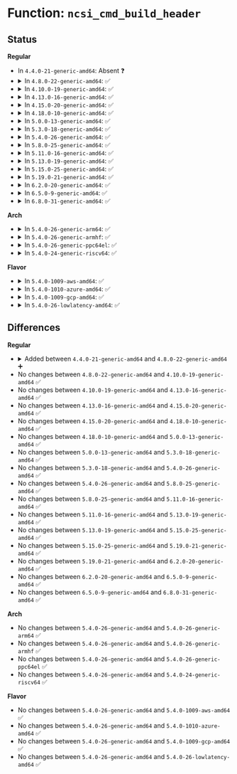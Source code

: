 # Function: <code>ncsi_cmd_build_header</code>

## Status
<b>Regular</b>
<ul>
<li>
In <code>4.4.0-21-generic-amd64</code>: Absent ❓
</li>
<li>
<details>
<summary>In <code>4.8.0-22-generic-amd64</code>: ✅</summary>

```c
void ncsi_cmd_build_header(struct ncsi_pkt_hdr * h, struct ncsi_cmd_arg * nca)
```

```json
{
  "name": "ncsi_cmd_build_header",
  "collision_type": "Unique Static",
  "inline_type": "No",
  "funcs": [
    {
      "addr": 18446744071587806576,
      "name": "ncsi_cmd_build_header",
      "external": false,
      "loc": "net/ncsi/ncsi-cmd.c:39",
      "file": "net/ncsi/ncsi-cmd.c",
      "inline": "seen, unknown",
      "caller_inline": [],
      "caller_func": [
        "net/ncsi/ncsi-cmd.c:ncsi_cmd_handler_snfc",
        "net/ncsi/ncsi-cmd.c:ncsi_cmd_handler_egmf",
        "net/ncsi/ncsi-cmd.c:ncsi_cmd_handler_ebf",
        "net/ncsi/ncsi-cmd.c:ncsi_cmd_handler_sma",
        "net/ncsi/ncsi-cmd.c:ncsi_cmd_handler_ev",
        "net/ncsi/ncsi-cmd.c:ncsi_cmd_handler_svf",
        "net/ncsi/ncsi-cmd.c:ncsi_cmd_handler_sl",
        "net/ncsi/ncsi-cmd.c:ncsi_cmd_handler_ae",
        "net/ncsi/ncsi-cmd.c:ncsi_cmd_handler_rc",
        "net/ncsi/ncsi-cmd.c:ncsi_cmd_handler_dc",
        "net/ncsi/ncsi-cmd.c:ncsi_cmd_handler_sp",
        "net/ncsi/ncsi-cmd.c:ncsi_cmd_handler_default"
      ]
    }
  ],
  "symbols": [
    {
      "addr": 18446744071587806576,
      "name": "ncsi_cmd_build_header",
      "section": ".text",
      "bind": "STB_LOCAL",
      "size": 127
    }
  ]
}
```
</details>
</li>
<li>
<details>
<summary>In <code>4.10.0-19-generic-amd64</code>: ✅</summary>

```c
void ncsi_cmd_build_header(struct ncsi_pkt_hdr * h, struct ncsi_cmd_arg * nca)
```

```json
{
  "name": "ncsi_cmd_build_header",
  "collision_type": "Unique Static",
  "inline_type": "No",
  "funcs": [
    {
      "addr": 18446744071588020000,
      "name": "ncsi_cmd_build_header",
      "external": false,
      "loc": "net/ncsi/ncsi-cmd.c:39",
      "file": "net/ncsi/ncsi-cmd.c",
      "inline": "seen, unknown",
      "caller_inline": [],
      "caller_func": [
        "net/ncsi/ncsi-cmd.c:ncsi_cmd_handler_snfc",
        "net/ncsi/ncsi-cmd.c:ncsi_cmd_handler_egmf",
        "net/ncsi/ncsi-cmd.c:ncsi_cmd_handler_ebf",
        "net/ncsi/ncsi-cmd.c:ncsi_cmd_handler_sma",
        "net/ncsi/ncsi-cmd.c:ncsi_cmd_handler_ev",
        "net/ncsi/ncsi-cmd.c:ncsi_cmd_handler_svf",
        "net/ncsi/ncsi-cmd.c:ncsi_cmd_handler_sl",
        "net/ncsi/ncsi-cmd.c:ncsi_cmd_handler_ae",
        "net/ncsi/ncsi-cmd.c:ncsi_cmd_handler_rc",
        "net/ncsi/ncsi-cmd.c:ncsi_cmd_handler_dc",
        "net/ncsi/ncsi-cmd.c:ncsi_cmd_handler_sp",
        "net/ncsi/ncsi-cmd.c:ncsi_cmd_handler_default"
      ]
    }
  ],
  "symbols": [
    {
      "addr": 18446744071588020000,
      "name": "ncsi_cmd_build_header",
      "section": ".text",
      "bind": "STB_LOCAL",
      "size": 127
    }
  ]
}
```
</details>
</li>
<li>
<details>
<summary>In <code>4.13.0-16-generic-amd64</code>: ✅</summary>

```c
void ncsi_cmd_build_header(struct ncsi_pkt_hdr * h, struct ncsi_cmd_arg * nca)
```

```json
{
  "name": "ncsi_cmd_build_header",
  "collision_type": "Unique Static",
  "inline_type": "No",
  "funcs": [
    {
      "addr": 18446744071588178064,
      "name": "ncsi_cmd_build_header",
      "external": false,
      "loc": "net/ncsi/ncsi-cmd.c:39",
      "file": "net/ncsi/ncsi-cmd.c",
      "inline": "seen, unknown",
      "caller_inline": [],
      "caller_func": [
        "net/ncsi/ncsi-cmd.c:ncsi_cmd_handler_snfc",
        "net/ncsi/ncsi-cmd.c:ncsi_cmd_handler_egmf",
        "net/ncsi/ncsi-cmd.c:ncsi_cmd_handler_ebf",
        "net/ncsi/ncsi-cmd.c:ncsi_cmd_handler_sma",
        "net/ncsi/ncsi-cmd.c:ncsi_cmd_handler_ev",
        "net/ncsi/ncsi-cmd.c:ncsi_cmd_handler_svf",
        "net/ncsi/ncsi-cmd.c:ncsi_cmd_handler_sl",
        "net/ncsi/ncsi-cmd.c:ncsi_cmd_handler_ae",
        "net/ncsi/ncsi-cmd.c:ncsi_cmd_handler_rc",
        "net/ncsi/ncsi-cmd.c:ncsi_cmd_handler_dc",
        "net/ncsi/ncsi-cmd.c:ncsi_cmd_handler_sp",
        "net/ncsi/ncsi-cmd.c:ncsi_cmd_handler_default"
      ]
    }
  ],
  "symbols": [
    {
      "addr": 18446744071588178064,
      "name": "ncsi_cmd_build_header",
      "section": ".text",
      "bind": "STB_LOCAL",
      "size": 124
    }
  ]
}
```
</details>
</li>
<li>
<details>
<summary>In <code>4.15.0-20-generic-amd64</code>: ✅</summary>

```c
void ncsi_cmd_build_header(struct ncsi_pkt_hdr * h, struct ncsi_cmd_arg * nca)
```

```json
{
  "name": "ncsi_cmd_build_header",
  "collision_type": "Unique Static",
  "inline_type": "No",
  "funcs": [
    {
      "addr": 18446744071588724032,
      "name": "ncsi_cmd_build_header",
      "external": false,
      "loc": "net/ncsi/ncsi-cmd.c:39",
      "file": "net/ncsi/ncsi-cmd.c",
      "inline": "seen, unknown",
      "caller_inline": [],
      "caller_func": [
        "net/ncsi/ncsi-cmd.c:ncsi_cmd_handler_snfc",
        "net/ncsi/ncsi-cmd.c:ncsi_cmd_handler_egmf",
        "net/ncsi/ncsi-cmd.c:ncsi_cmd_handler_ebf",
        "net/ncsi/ncsi-cmd.c:ncsi_cmd_handler_sma",
        "net/ncsi/ncsi-cmd.c:ncsi_cmd_handler_ev",
        "net/ncsi/ncsi-cmd.c:ncsi_cmd_handler_svf",
        "net/ncsi/ncsi-cmd.c:ncsi_cmd_handler_sl",
        "net/ncsi/ncsi-cmd.c:ncsi_cmd_handler_ae",
        "net/ncsi/ncsi-cmd.c:ncsi_cmd_handler_rc",
        "net/ncsi/ncsi-cmd.c:ncsi_cmd_handler_dc",
        "net/ncsi/ncsi-cmd.c:ncsi_cmd_handler_sp",
        "net/ncsi/ncsi-cmd.c:ncsi_cmd_handler_default"
      ]
    }
  ],
  "symbols": [
    {
      "addr": 18446744071588724032,
      "name": "ncsi_cmd_build_header",
      "section": ".text",
      "bind": "STB_LOCAL",
      "size": 124
    }
  ]
}
```
</details>
</li>
<li>
<details>
<summary>In <code>4.18.0-10-generic-amd64</code>: ✅</summary>

```c
void ncsi_cmd_build_header(struct ncsi_pkt_hdr * h, struct ncsi_cmd_arg * nca)
```

```json
{
  "name": "ncsi_cmd_build_header",
  "collision_type": "Unique Static",
  "inline_type": "No",
  "funcs": [
    {
      "addr": 18446744071589091280,
      "name": "ncsi_cmd_build_header",
      "external": false,
      "loc": "net/ncsi/ncsi-cmd.c:39",
      "file": "net/ncsi/ncsi-cmd.c",
      "inline": "seen, unknown",
      "caller_inline": [],
      "caller_func": [
        "net/ncsi/ncsi-cmd.c:ncsi_cmd_handler_snfc",
        "net/ncsi/ncsi-cmd.c:ncsi_cmd_handler_egmf",
        "net/ncsi/ncsi-cmd.c:ncsi_cmd_handler_ebf",
        "net/ncsi/ncsi-cmd.c:ncsi_cmd_handler_sma",
        "net/ncsi/ncsi-cmd.c:ncsi_cmd_handler_ev",
        "net/ncsi/ncsi-cmd.c:ncsi_cmd_handler_svf",
        "net/ncsi/ncsi-cmd.c:ncsi_cmd_handler_sl",
        "net/ncsi/ncsi-cmd.c:ncsi_cmd_handler_ae",
        "net/ncsi/ncsi-cmd.c:ncsi_cmd_handler_rc",
        "net/ncsi/ncsi-cmd.c:ncsi_cmd_handler_dc",
        "net/ncsi/ncsi-cmd.c:ncsi_cmd_handler_sp",
        "net/ncsi/ncsi-cmd.c:ncsi_cmd_handler_default"
      ]
    }
  ],
  "symbols": [
    {
      "addr": 18446744071589091280,
      "name": "ncsi_cmd_build_header",
      "section": ".text",
      "bind": "STB_LOCAL",
      "size": 124
    }
  ]
}
```
</details>
</li>
<li>
<details>
<summary>In <code>5.0.0-13-generic-amd64</code>: ✅</summary>

```c
void ncsi_cmd_build_header(struct ncsi_pkt_hdr * h, struct ncsi_cmd_arg * nca)
```

```json
{
  "name": "ncsi_cmd_build_header",
  "collision_type": "Unique Static",
  "inline_type": "No",
  "funcs": [
    {
      "addr": 18446744071589318272,
      "name": "ncsi_cmd_build_header",
      "external": false,
      "loc": "net/ncsi/ncsi-cmd.c:40",
      "file": "net/ncsi/ncsi-cmd.c",
      "inline": "seen, unknown",
      "caller_inline": [],
      "caller_func": [
        "net/ncsi/ncsi-cmd.c:ncsi_cmd_handler_oem",
        "net/ncsi/ncsi-cmd.c:ncsi_cmd_handler_snfc",
        "net/ncsi/ncsi-cmd.c:ncsi_cmd_handler_egmf",
        "net/ncsi/ncsi-cmd.c:ncsi_cmd_handler_ebf",
        "net/ncsi/ncsi-cmd.c:ncsi_cmd_handler_sma",
        "net/ncsi/ncsi-cmd.c:ncsi_cmd_handler_ev",
        "net/ncsi/ncsi-cmd.c:ncsi_cmd_handler_svf",
        "net/ncsi/ncsi-cmd.c:ncsi_cmd_handler_sl",
        "net/ncsi/ncsi-cmd.c:ncsi_cmd_handler_ae",
        "net/ncsi/ncsi-cmd.c:ncsi_cmd_handler_rc",
        "net/ncsi/ncsi-cmd.c:ncsi_cmd_handler_dc",
        "net/ncsi/ncsi-cmd.c:ncsi_cmd_handler_sp",
        "net/ncsi/ncsi-cmd.c:ncsi_cmd_handler_default"
      ]
    }
  ],
  "symbols": [
    {
      "addr": 18446744071589318272,
      "name": "ncsi_cmd_build_header",
      "section": ".text",
      "bind": "STB_LOCAL",
      "size": 124
    }
  ]
}
```
</details>
</li>
<li>
<details>
<summary>In <code>5.3.0-18-generic-amd64</code>: ✅</summary>

```c
void ncsi_cmd_build_header(struct ncsi_pkt_hdr * h, struct ncsi_cmd_arg * nca)
```

```json
{
  "name": "ncsi_cmd_build_header",
  "collision_type": "Unique Static",
  "inline_type": "No",
  "funcs": [
    {
      "addr": 18446744071589773552,
      "name": "ncsi_cmd_build_header",
      "external": false,
      "loc": "net/ncsi/ncsi-cmd.c:36",
      "file": "net/ncsi/ncsi-cmd.c",
      "inline": "seen, unknown",
      "caller_inline": [],
      "caller_func": [
        "net/ncsi/ncsi-cmd.c:ncsi_cmd_handler_oem",
        "net/ncsi/ncsi-cmd.c:ncsi_cmd_handler_snfc",
        "net/ncsi/ncsi-cmd.c:ncsi_cmd_handler_egmf",
        "net/ncsi/ncsi-cmd.c:ncsi_cmd_handler_ebf",
        "net/ncsi/ncsi-cmd.c:ncsi_cmd_handler_sma",
        "net/ncsi/ncsi-cmd.c:ncsi_cmd_handler_ev",
        "net/ncsi/ncsi-cmd.c:ncsi_cmd_handler_svf",
        "net/ncsi/ncsi-cmd.c:ncsi_cmd_handler_sl",
        "net/ncsi/ncsi-cmd.c:ncsi_cmd_handler_ae",
        "net/ncsi/ncsi-cmd.c:ncsi_cmd_handler_rc",
        "net/ncsi/ncsi-cmd.c:ncsi_cmd_handler_dc",
        "net/ncsi/ncsi-cmd.c:ncsi_cmd_handler_sp",
        "net/ncsi/ncsi-cmd.c:ncsi_cmd_handler_default"
      ]
    }
  ],
  "symbols": [
    {
      "addr": 18446744071589773552,
      "name": "ncsi_cmd_build_header",
      "section": ".text",
      "bind": "STB_LOCAL",
      "size": 132
    }
  ]
}
```
</details>
</li>
<li>
<details>
<summary>In <code>5.4.0-26-generic-amd64</code>: ✅</summary>

```c
void ncsi_cmd_build_header(struct ncsi_pkt_hdr * h, struct ncsi_cmd_arg * nca)
```

```json
{
  "name": "ncsi_cmd_build_header",
  "collision_type": "Unique Static",
  "inline_type": "No",
  "funcs": [
    {
      "addr": 18446744071589997232,
      "name": "ncsi_cmd_build_header",
      "external": false,
      "loc": "net/ncsi/ncsi-cmd.c:36",
      "file": "net/ncsi/ncsi-cmd.c",
      "inline": "seen, unknown",
      "caller_inline": [],
      "caller_func": [
        "net/ncsi/ncsi-cmd.c:ncsi_cmd_handler_oem",
        "net/ncsi/ncsi-cmd.c:ncsi_cmd_handler_snfc",
        "net/ncsi/ncsi-cmd.c:ncsi_cmd_handler_egmf",
        "net/ncsi/ncsi-cmd.c:ncsi_cmd_handler_ebf",
        "net/ncsi/ncsi-cmd.c:ncsi_cmd_handler_sma",
        "net/ncsi/ncsi-cmd.c:ncsi_cmd_handler_ev",
        "net/ncsi/ncsi-cmd.c:ncsi_cmd_handler_svf",
        "net/ncsi/ncsi-cmd.c:ncsi_cmd_handler_sl",
        "net/ncsi/ncsi-cmd.c:ncsi_cmd_handler_ae",
        "net/ncsi/ncsi-cmd.c:ncsi_cmd_handler_rc",
        "net/ncsi/ncsi-cmd.c:ncsi_cmd_handler_dc",
        "net/ncsi/ncsi-cmd.c:ncsi_cmd_handler_sp",
        "net/ncsi/ncsi-cmd.c:ncsi_cmd_handler_default"
      ]
    }
  ],
  "symbols": [
    {
      "addr": 18446744071589997232,
      "name": "ncsi_cmd_build_header",
      "section": ".text",
      "bind": "STB_LOCAL",
      "size": 132
    }
  ]
}
```
</details>
</li>
<li>
<details>
<summary>In <code>5.8.0-25-generic-amd64</code>: ✅</summary>

```c
void ncsi_cmd_build_header(struct ncsi_pkt_hdr * h, struct ncsi_cmd_arg * nca)
```

```json
{
  "name": "ncsi_cmd_build_header",
  "collision_type": "Unique Static",
  "inline_type": "No",
  "funcs": [
    {
      "addr": 18446744071591028144,
      "name": "ncsi_cmd_build_header",
      "external": false,
      "loc": "net/ncsi/ncsi-cmd.c:36",
      "file": "net/ncsi/ncsi-cmd.c",
      "inline": "seen, unknown",
      "caller_inline": [],
      "caller_func": [
        "net/ncsi/ncsi-cmd.c:ncsi_cmd_handler_oem",
        "net/ncsi/ncsi-cmd.c:ncsi_cmd_handler_snfc",
        "net/ncsi/ncsi-cmd.c:ncsi_cmd_handler_egmf",
        "net/ncsi/ncsi-cmd.c:ncsi_cmd_handler_ebf",
        "net/ncsi/ncsi-cmd.c:ncsi_cmd_handler_sma",
        "net/ncsi/ncsi-cmd.c:ncsi_cmd_handler_ev",
        "net/ncsi/ncsi-cmd.c:ncsi_cmd_handler_svf",
        "net/ncsi/ncsi-cmd.c:ncsi_cmd_handler_sl",
        "net/ncsi/ncsi-cmd.c:ncsi_cmd_handler_ae",
        "net/ncsi/ncsi-cmd.c:ncsi_cmd_handler_rc",
        "net/ncsi/ncsi-cmd.c:ncsi_cmd_handler_dc",
        "net/ncsi/ncsi-cmd.c:ncsi_cmd_handler_sp",
        "net/ncsi/ncsi-cmd.c:ncsi_cmd_handler_default"
      ]
    }
  ],
  "symbols": [
    {
      "addr": 18446744071591028144,
      "name": "ncsi_cmd_build_header",
      "section": ".text",
      "bind": "STB_LOCAL",
      "size": 132
    }
  ]
}
```
</details>
</li>
<li>
<details>
<summary>In <code>5.11.0-16-generic-amd64</code>: ✅</summary>

```c
void ncsi_cmd_build_header(struct ncsi_pkt_hdr * h, struct ncsi_cmd_arg * nca)
```

```json
{
  "name": "ncsi_cmd_build_header",
  "collision_type": "Unique Static",
  "inline_type": "No",
  "funcs": [
    {
      "addr": 18446744071591092144,
      "name": "ncsi_cmd_build_header",
      "external": false,
      "loc": "net/ncsi/ncsi-cmd.c:36",
      "file": "net/ncsi/ncsi-cmd.c",
      "inline": "seen, unknown",
      "caller_inline": [],
      "caller_func": [
        "net/ncsi/ncsi-cmd.c:ncsi_cmd_handler_oem",
        "net/ncsi/ncsi-cmd.c:ncsi_cmd_handler_snfc",
        "net/ncsi/ncsi-cmd.c:ncsi_cmd_handler_egmf",
        "net/ncsi/ncsi-cmd.c:ncsi_cmd_handler_ebf",
        "net/ncsi/ncsi-cmd.c:ncsi_cmd_handler_sma",
        "net/ncsi/ncsi-cmd.c:ncsi_cmd_handler_ev",
        "net/ncsi/ncsi-cmd.c:ncsi_cmd_handler_svf",
        "net/ncsi/ncsi-cmd.c:ncsi_cmd_handler_sl",
        "net/ncsi/ncsi-cmd.c:ncsi_cmd_handler_ae",
        "net/ncsi/ncsi-cmd.c:ncsi_cmd_handler_rc",
        "net/ncsi/ncsi-cmd.c:ncsi_cmd_handler_dc",
        "net/ncsi/ncsi-cmd.c:ncsi_cmd_handler_sp",
        "net/ncsi/ncsi-cmd.c:ncsi_cmd_handler_default"
      ]
    }
  ],
  "symbols": [
    {
      "addr": 18446744071591092144,
      "name": "ncsi_cmd_build_header",
      "section": ".text",
      "bind": "STB_LOCAL",
      "size": 132
    }
  ]
}
```
</details>
</li>
<li>
<details>
<summary>In <code>5.13.0-19-generic-amd64</code>: ✅</summary>

```c
void ncsi_cmd_build_header(struct ncsi_pkt_hdr * h, struct ncsi_cmd_arg * nca)
```

```json
{
  "name": "ncsi_cmd_build_header",
  "collision_type": "Unique Static",
  "inline_type": "No",
  "funcs": [
    {
      "addr": 18446744071591022640,
      "name": "ncsi_cmd_build_header",
      "external": false,
      "loc": "net/ncsi/ncsi-cmd.c:36",
      "file": "net/ncsi/ncsi-cmd.c",
      "inline": "seen, unknown",
      "caller_inline": [],
      "caller_func": [
        "net/ncsi/ncsi-cmd.c:ncsi_cmd_handler_oem",
        "net/ncsi/ncsi-cmd.c:ncsi_cmd_handler_snfc",
        "net/ncsi/ncsi-cmd.c:ncsi_cmd_handler_egmf",
        "net/ncsi/ncsi-cmd.c:ncsi_cmd_handler_ebf",
        "net/ncsi/ncsi-cmd.c:ncsi_cmd_handler_sma",
        "net/ncsi/ncsi-cmd.c:ncsi_cmd_handler_ev",
        "net/ncsi/ncsi-cmd.c:ncsi_cmd_handler_svf",
        "net/ncsi/ncsi-cmd.c:ncsi_cmd_handler_sl",
        "net/ncsi/ncsi-cmd.c:ncsi_cmd_handler_ae",
        "net/ncsi/ncsi-cmd.c:ncsi_cmd_handler_dc",
        "net/ncsi/ncsi-cmd.c:ncsi_cmd_handler_sp"
      ]
    }
  ],
  "symbols": [
    {
      "addr": 18446744071591022640,
      "name": "ncsi_cmd_build_header",
      "section": ".text",
      "bind": "STB_LOCAL",
      "size": 135
    }
  ]
}
```
</details>
</li>
<li>
<details>
<summary>In <code>5.15.0-25-generic-amd64</code>: ✅</summary>

```c
void ncsi_cmd_build_header(struct ncsi_pkt_hdr * h, struct ncsi_cmd_arg * nca)
```

```json
{
  "name": "ncsi_cmd_build_header",
  "collision_type": "Unique Static",
  "inline_type": "No",
  "funcs": [
    {
      "addr": 18446744071591863632,
      "name": "ncsi_cmd_build_header",
      "external": false,
      "loc": "net/ncsi/ncsi-cmd.c:38",
      "file": "net/ncsi/ncsi-cmd.c",
      "inline": "seen, unknown",
      "caller_inline": [],
      "caller_func": [
        "net/ncsi/ncsi-cmd.c:ncsi_cmd_handler_oem",
        "net/ncsi/ncsi-cmd.c:ncsi_cmd_handler_snfc",
        "net/ncsi/ncsi-cmd.c:ncsi_cmd_handler_egmf",
        "net/ncsi/ncsi-cmd.c:ncsi_cmd_handler_ebf",
        "net/ncsi/ncsi-cmd.c:ncsi_cmd_handler_sma",
        "net/ncsi/ncsi-cmd.c:ncsi_cmd_handler_ev",
        "net/ncsi/ncsi-cmd.c:ncsi_cmd_handler_svf",
        "net/ncsi/ncsi-cmd.c:ncsi_cmd_handler_sl",
        "net/ncsi/ncsi-cmd.c:ncsi_cmd_handler_ae",
        "net/ncsi/ncsi-cmd.c:ncsi_cmd_handler_dc",
        "net/ncsi/ncsi-cmd.c:ncsi_cmd_handler_sp"
      ]
    }
  ],
  "symbols": [
    {
      "addr": 18446744071591863632,
      "name": "ncsi_cmd_build_header",
      "section": ".text",
      "bind": "STB_LOCAL",
      "size": 135
    }
  ]
}
```
</details>
</li>
<li>
<details>
<summary>In <code>5.19.0-21-generic-amd64</code>: ✅</summary>

```c
void ncsi_cmd_build_header(struct ncsi_pkt_hdr * h, struct ncsi_cmd_arg * nca)
```

```json
{
  "name": "ncsi_cmd_build_header",
  "collision_type": "Unique Static",
  "inline_type": "No",
  "funcs": [
    {
      "addr": 18446744071593581552,
      "name": "ncsi_cmd_build_header",
      "external": false,
      "loc": "net/ncsi/ncsi-cmd.c:38",
      "file": "net/ncsi/ncsi-cmd.c",
      "inline": "seen, unknown",
      "caller_inline": [],
      "caller_func": [
        "net/ncsi/ncsi-cmd.c:ncsi_cmd_handler_oem",
        "net/ncsi/ncsi-cmd.c:ncsi_cmd_handler_snfc",
        "net/ncsi/ncsi-cmd.c:ncsi_cmd_handler_egmf",
        "net/ncsi/ncsi-cmd.c:ncsi_cmd_handler_ebf",
        "net/ncsi/ncsi-cmd.c:ncsi_cmd_handler_sma",
        "net/ncsi/ncsi-cmd.c:ncsi_cmd_handler_ev",
        "net/ncsi/ncsi-cmd.c:ncsi_cmd_handler_svf",
        "net/ncsi/ncsi-cmd.c:ncsi_cmd_handler_sl",
        "net/ncsi/ncsi-cmd.c:ncsi_cmd_handler_ae",
        "net/ncsi/ncsi-cmd.c:ncsi_cmd_handler_dc",
        "net/ncsi/ncsi-cmd.c:ncsi_cmd_handler_sp",
        "net/ncsi/ncsi-cmd.c:ncsi_cmd_handler_default"
      ]
    }
  ],
  "symbols": [
    {
      "addr": 18446744071593581552,
      "name": "ncsi_cmd_build_header",
      "section": ".text",
      "bind": "STB_LOCAL",
      "size": 163
    }
  ]
}
```
</details>
</li>
<li>
<details>
<summary>In <code>6.2.0-20-generic-amd64</code>: ✅</summary>

```c
void ncsi_cmd_build_header(struct ncsi_pkt_hdr * h, struct ncsi_cmd_arg * nca)
```

```json
{
  "name": "ncsi_cmd_build_header",
  "collision_type": "Unique Static",
  "inline_type": "No",
  "funcs": [
    {
      "addr": 18446744071595507520,
      "name": "ncsi_cmd_build_header",
      "external": false,
      "loc": "net/ncsi/ncsi-cmd.c:38",
      "file": "net/ncsi/ncsi-cmd.c",
      "inline": "seen, unknown",
      "caller_inline": [],
      "caller_func": [
        "net/ncsi/ncsi-cmd.c:ncsi_cmd_handler_oem",
        "net/ncsi/ncsi-cmd.c:ncsi_cmd_handler_snfc",
        "net/ncsi/ncsi-cmd.c:ncsi_cmd_handler_egmf",
        "net/ncsi/ncsi-cmd.c:ncsi_cmd_handler_ebf",
        "net/ncsi/ncsi-cmd.c:ncsi_cmd_handler_sma",
        "net/ncsi/ncsi-cmd.c:ncsi_cmd_handler_ev",
        "net/ncsi/ncsi-cmd.c:ncsi_cmd_handler_svf",
        "net/ncsi/ncsi-cmd.c:ncsi_cmd_handler_sl",
        "net/ncsi/ncsi-cmd.c:ncsi_cmd_handler_ae",
        "net/ncsi/ncsi-cmd.c:ncsi_cmd_handler_dc",
        "net/ncsi/ncsi-cmd.c:ncsi_cmd_handler_sp",
        "net/ncsi/ncsi-cmd.c:ncsi_cmd_handler_default"
      ]
    }
  ],
  "symbols": [
    {
      "addr": 18446744071595507520,
      "name": "ncsi_cmd_build_header",
      "section": ".text",
      "bind": "STB_LOCAL",
      "size": 163
    }
  ]
}
```
</details>
</li>
<li>
<details>
<summary>In <code>6.5.0-9-generic-amd64</code>: ✅</summary>

```c
void ncsi_cmd_build_header(struct ncsi_pkt_hdr * h, struct ncsi_cmd_arg * nca)
```

```json
{
  "name": "ncsi_cmd_build_header",
  "collision_type": "Unique Static",
  "inline_type": "No",
  "funcs": [
    {
      "addr": 18446744071596016224,
      "name": "ncsi_cmd_build_header",
      "external": false,
      "loc": "net/ncsi/ncsi-cmd.c:38",
      "file": "net/ncsi/ncsi-cmd.c",
      "inline": "seen, unknown",
      "caller_inline": [],
      "caller_func": [
        "net/ncsi/ncsi-cmd.c:ncsi_cmd_handler_oem",
        "net/ncsi/ncsi-cmd.c:ncsi_cmd_handler_snfc",
        "net/ncsi/ncsi-cmd.c:ncsi_cmd_handler_egmf",
        "net/ncsi/ncsi-cmd.c:ncsi_cmd_handler_ebf",
        "net/ncsi/ncsi-cmd.c:ncsi_cmd_handler_sma",
        "net/ncsi/ncsi-cmd.c:ncsi_cmd_handler_ev",
        "net/ncsi/ncsi-cmd.c:ncsi_cmd_handler_svf",
        "net/ncsi/ncsi-cmd.c:ncsi_cmd_handler_sl",
        "net/ncsi/ncsi-cmd.c:ncsi_cmd_handler_ae",
        "net/ncsi/ncsi-cmd.c:ncsi_cmd_handler_dc",
        "net/ncsi/ncsi-cmd.c:ncsi_cmd_handler_sp",
        "net/ncsi/ncsi-cmd.c:ncsi_cmd_handler_default"
      ]
    }
  ],
  "symbols": [
    {
      "addr": 18446744071596016224,
      "name": "ncsi_cmd_build_header",
      "section": ".text",
      "bind": "STB_LOCAL",
      "size": 151
    }
  ]
}
```
</details>
</li>
<li>
<details>
<summary>In <code>6.8.0-31-generic-amd64</code>: ✅</summary>

```c
void ncsi_cmd_build_header(struct ncsi_pkt_hdr * h, struct ncsi_cmd_arg * nca)
```

```json
{
  "name": "ncsi_cmd_build_header",
  "collision_type": "Unique Static",
  "inline_type": "No",
  "funcs": [
    {
      "addr": 18446744071596880256,
      "name": "ncsi_cmd_build_header",
      "external": false,
      "loc": "net/ncsi/ncsi-cmd.c:38",
      "file": "net/ncsi/ncsi-cmd.c",
      "inline": "seen, unknown",
      "caller_inline": [],
      "caller_func": [
        "net/ncsi/ncsi-cmd.c:ncsi_cmd_handler_oem",
        "net/ncsi/ncsi-cmd.c:ncsi_cmd_handler_snfc",
        "net/ncsi/ncsi-cmd.c:ncsi_cmd_handler_egmf",
        "net/ncsi/ncsi-cmd.c:ncsi_cmd_handler_ebf",
        "net/ncsi/ncsi-cmd.c:ncsi_cmd_handler_sma",
        "net/ncsi/ncsi-cmd.c:ncsi_cmd_handler_ev",
        "net/ncsi/ncsi-cmd.c:ncsi_cmd_handler_svf",
        "net/ncsi/ncsi-cmd.c:ncsi_cmd_handler_sl",
        "net/ncsi/ncsi-cmd.c:ncsi_cmd_handler_ae",
        "net/ncsi/ncsi-cmd.c:ncsi_cmd_handler_dc",
        "net/ncsi/ncsi-cmd.c:ncsi_cmd_handler_sp",
        "net/ncsi/ncsi-cmd.c:ncsi_cmd_handler_default"
      ]
    }
  ],
  "symbols": [
    {
      "addr": 18446744071596880256,
      "name": "ncsi_cmd_build_header",
      "section": ".text",
      "bind": "STB_LOCAL",
      "size": 151
    }
  ]
}
```
</details>
</li>
</ul>
<b>Arch</b>
<ul>
<li>
<details>
<summary>In <code>5.4.0-26-generic-arm64</code>: ✅</summary>

```c
void ncsi_cmd_build_header(struct ncsi_pkt_hdr * h, struct ncsi_cmd_arg * nca)
```

```json
{
  "name": "ncsi_cmd_build_header",
  "collision_type": "Unique Static",
  "inline_type": "No",
  "funcs": [
    {
      "addr": 18446603336503739768,
      "name": "ncsi_cmd_build_header",
      "external": false,
      "loc": "net/ncsi/ncsi-cmd.c:36",
      "file": "net/ncsi/ncsi-cmd.c",
      "inline": "seen, unknown",
      "caller_inline": [],
      "caller_func": [
        "net/ncsi/ncsi-cmd.c:ncsi_cmd_handler_oem",
        "net/ncsi/ncsi-cmd.c:ncsi_cmd_handler_snfc",
        "net/ncsi/ncsi-cmd.c:ncsi_cmd_handler_egmf",
        "net/ncsi/ncsi-cmd.c:ncsi_cmd_handler_ebf",
        "net/ncsi/ncsi-cmd.c:ncsi_cmd_handler_sma",
        "net/ncsi/ncsi-cmd.c:ncsi_cmd_handler_ev",
        "net/ncsi/ncsi-cmd.c:ncsi_cmd_handler_svf",
        "net/ncsi/ncsi-cmd.c:ncsi_cmd_handler_sl",
        "net/ncsi/ncsi-cmd.c:ncsi_cmd_handler_ae",
        "net/ncsi/ncsi-cmd.c:ncsi_cmd_handler_rc",
        "net/ncsi/ncsi-cmd.c:ncsi_cmd_handler_dc",
        "net/ncsi/ncsi-cmd.c:ncsi_cmd_handler_sp",
        "net/ncsi/ncsi-cmd.c:ncsi_cmd_handler_default"
      ]
    }
  ],
  "symbols": [
    {
      "addr": 18446603336503739768,
      "name": "ncsi_cmd_build_header",
      "section": ".text",
      "bind": "STB_LOCAL",
      "size": 184
    }
  ]
}
```
</details>
</li>
<li>
<details>
<summary>In <code>5.4.0-26-generic-armhf</code>: ✅</summary>

```c
void ncsi_cmd_build_header(struct ncsi_pkt_hdr * h, struct ncsi_cmd_arg * nca)
```

```json
{
  "name": "ncsi_cmd_build_header",
  "collision_type": "Unique Static",
  "inline_type": "No",
  "funcs": [
    {
      "addr": 3236368656,
      "name": "ncsi_cmd_build_header",
      "external": false,
      "loc": "net/ncsi/ncsi-cmd.c:36",
      "file": "net/ncsi/ncsi-cmd.c",
      "inline": "seen, unknown",
      "caller_inline": [],
      "caller_func": [
        "net/ncsi/ncsi-cmd.c:ncsi_cmd_handler_oem",
        "net/ncsi/ncsi-cmd.c:ncsi_cmd_handler_snfc",
        "net/ncsi/ncsi-cmd.c:ncsi_cmd_handler_egmf",
        "net/ncsi/ncsi-cmd.c:ncsi_cmd_handler_ebf",
        "net/ncsi/ncsi-cmd.c:ncsi_cmd_handler_sma",
        "net/ncsi/ncsi-cmd.c:ncsi_cmd_handler_ev",
        "net/ncsi/ncsi-cmd.c:ncsi_cmd_handler_svf",
        "net/ncsi/ncsi-cmd.c:ncsi_cmd_handler_sl",
        "net/ncsi/ncsi-cmd.c:ncsi_cmd_handler_ae",
        "net/ncsi/ncsi-cmd.c:ncsi_cmd_handler_rc",
        "net/ncsi/ncsi-cmd.c:ncsi_cmd_handler_dc",
        "net/ncsi/ncsi-cmd.c:ncsi_cmd_handler_sp",
        "net/ncsi/ncsi-cmd.c:ncsi_cmd_handler_default"
      ]
    }
  ],
  "symbols": [
    {
      "addr": 3236368656,
      "name": "ncsi_cmd_build_header",
      "section": ".text",
      "bind": "STB_LOCAL",
      "size": 172
    }
  ]
}
```
</details>
</li>
<li>
<details>
<summary>In <code>5.4.0-26-generic-ppc64el</code>: ✅</summary>

```c
void ncsi_cmd_build_header(struct ncsi_pkt_hdr * h, struct ncsi_cmd_arg * nca)
```

```json
{
  "name": "ncsi_cmd_build_header",
  "collision_type": "Unique Static",
  "inline_type": "No",
  "funcs": [
    {
      "addr": 13835058055297580160,
      "name": "ncsi_cmd_build_header",
      "external": false,
      "loc": "net/ncsi/ncsi-cmd.c:36",
      "file": "net/ncsi/ncsi-cmd.c",
      "inline": "seen, unknown",
      "caller_inline": [],
      "caller_func": [
        "net/ncsi/ncsi-cmd.c:ncsi_cmd_handler_oem",
        "net/ncsi/ncsi-cmd.c:ncsi_cmd_handler_snfc",
        "net/ncsi/ncsi-cmd.c:ncsi_cmd_handler_egmf",
        "net/ncsi/ncsi-cmd.c:ncsi_cmd_handler_ebf",
        "net/ncsi/ncsi-cmd.c:ncsi_cmd_handler_sma",
        "net/ncsi/ncsi-cmd.c:ncsi_cmd_handler_ev",
        "net/ncsi/ncsi-cmd.c:ncsi_cmd_handler_svf",
        "net/ncsi/ncsi-cmd.c:ncsi_cmd_handler_sl",
        "net/ncsi/ncsi-cmd.c:ncsi_cmd_handler_ae",
        "net/ncsi/ncsi-cmd.c:ncsi_cmd_handler_rc",
        "net/ncsi/ncsi-cmd.c:ncsi_cmd_handler_dc",
        "net/ncsi/ncsi-cmd.c:ncsi_cmd_handler_sp",
        "net/ncsi/ncsi-cmd.c:ncsi_cmd_handler_default"
      ]
    }
  ],
  "symbols": [
    {
      "addr": 13835058055297580160,
      "name": "ncsi_cmd_build_header",
      "section": ".text",
      "bind": "STB_LOCAL",
      "size": 184
    }
  ]
}
```
</details>
</li>
<li>
<details>
<summary>In <code>5.4.0-24-generic-riscv64</code>: ✅</summary>

```c
void ncsi_cmd_build_header(struct ncsi_pkt_hdr * h, struct ncsi_cmd_arg * nca)
```

```json
{
  "name": "ncsi_cmd_build_header",
  "collision_type": "Unique Static",
  "inline_type": "No",
  "funcs": [
    {
      "addr": 18446743936279659792,
      "name": "ncsi_cmd_build_header",
      "external": false,
      "loc": "net/ncsi/ncsi-cmd.c:36",
      "file": "net/ncsi/ncsi-cmd.c",
      "inline": "seen, unknown",
      "caller_inline": [],
      "caller_func": [
        "net/ncsi/ncsi-cmd.c:ncsi_cmd_handler_oem",
        "net/ncsi/ncsi-cmd.c:ncsi_cmd_handler_snfc",
        "net/ncsi/ncsi-cmd.c:ncsi_cmd_handler_egmf",
        "net/ncsi/ncsi-cmd.c:ncsi_cmd_handler_ebf",
        "net/ncsi/ncsi-cmd.c:ncsi_cmd_handler_sma",
        "net/ncsi/ncsi-cmd.c:ncsi_cmd_handler_ev",
        "net/ncsi/ncsi-cmd.c:ncsi_cmd_handler_svf",
        "net/ncsi/ncsi-cmd.c:ncsi_cmd_handler_sl",
        "net/ncsi/ncsi-cmd.c:ncsi_cmd_handler_ae",
        "net/ncsi/ncsi-cmd.c:ncsi_cmd_handler_rc",
        "net/ncsi/ncsi-cmd.c:ncsi_cmd_handler_dc",
        "net/ncsi/ncsi-cmd.c:ncsi_cmd_handler_sp",
        "net/ncsi/ncsi-cmd.c:ncsi_cmd_handler_default"
      ]
    }
  ],
  "symbols": [
    {
      "addr": 18446743936279659792,
      "name": "ncsi_cmd_build_header",
      "section": ".text",
      "bind": "STB_LOCAL",
      "size": 208
    }
  ]
}
```
</details>
</li>
</ul>
<b>Flavor</b>
<ul>
<li>
<details>
<summary>In <code>5.4.0-1009-aws-amd64</code>: ✅</summary>

```c
void ncsi_cmd_build_header(struct ncsi_pkt_hdr * h, struct ncsi_cmd_arg * nca)
```

```json
{
  "name": "ncsi_cmd_build_header",
  "collision_type": "Unique Static",
  "inline_type": "No",
  "funcs": [
    {
      "addr": 18446744071589600832,
      "name": "ncsi_cmd_build_header",
      "external": false,
      "loc": "net/ncsi/ncsi-cmd.c:36",
      "file": "net/ncsi/ncsi-cmd.c",
      "inline": "seen, unknown",
      "caller_inline": [],
      "caller_func": [
        "net/ncsi/ncsi-cmd.c:ncsi_cmd_handler_oem",
        "net/ncsi/ncsi-cmd.c:ncsi_cmd_handler_snfc",
        "net/ncsi/ncsi-cmd.c:ncsi_cmd_handler_egmf",
        "net/ncsi/ncsi-cmd.c:ncsi_cmd_handler_ebf",
        "net/ncsi/ncsi-cmd.c:ncsi_cmd_handler_sma",
        "net/ncsi/ncsi-cmd.c:ncsi_cmd_handler_ev",
        "net/ncsi/ncsi-cmd.c:ncsi_cmd_handler_svf",
        "net/ncsi/ncsi-cmd.c:ncsi_cmd_handler_sl",
        "net/ncsi/ncsi-cmd.c:ncsi_cmd_handler_ae",
        "net/ncsi/ncsi-cmd.c:ncsi_cmd_handler_rc",
        "net/ncsi/ncsi-cmd.c:ncsi_cmd_handler_dc",
        "net/ncsi/ncsi-cmd.c:ncsi_cmd_handler_sp",
        "net/ncsi/ncsi-cmd.c:ncsi_cmd_handler_default"
      ]
    }
  ],
  "symbols": [
    {
      "addr": 18446744071589600832,
      "name": "ncsi_cmd_build_header",
      "section": ".text",
      "bind": "STB_LOCAL",
      "size": 132
    }
  ]
}
```
</details>
</li>
<li>
<details>
<summary>In <code>5.4.0-1010-azure-amd64</code>: ✅</summary>

```c
void ncsi_cmd_build_header(struct ncsi_pkt_hdr * h, struct ncsi_cmd_arg * nca)
```

```json
{
  "name": "ncsi_cmd_build_header",
  "collision_type": "Unique Static",
  "inline_type": "No",
  "funcs": [
    {
      "addr": 18446744071589325360,
      "name": "ncsi_cmd_build_header",
      "external": false,
      "loc": "net/ncsi/ncsi-cmd.c:36",
      "file": "net/ncsi/ncsi-cmd.c",
      "inline": "seen, unknown",
      "caller_inline": [],
      "caller_func": [
        "net/ncsi/ncsi-cmd.c:ncsi_cmd_handler_oem",
        "net/ncsi/ncsi-cmd.c:ncsi_cmd_handler_snfc",
        "net/ncsi/ncsi-cmd.c:ncsi_cmd_handler_egmf",
        "net/ncsi/ncsi-cmd.c:ncsi_cmd_handler_ebf",
        "net/ncsi/ncsi-cmd.c:ncsi_cmd_handler_sma",
        "net/ncsi/ncsi-cmd.c:ncsi_cmd_handler_ev",
        "net/ncsi/ncsi-cmd.c:ncsi_cmd_handler_svf",
        "net/ncsi/ncsi-cmd.c:ncsi_cmd_handler_sl",
        "net/ncsi/ncsi-cmd.c:ncsi_cmd_handler_ae",
        "net/ncsi/ncsi-cmd.c:ncsi_cmd_handler_rc",
        "net/ncsi/ncsi-cmd.c:ncsi_cmd_handler_dc",
        "net/ncsi/ncsi-cmd.c:ncsi_cmd_handler_sp",
        "net/ncsi/ncsi-cmd.c:ncsi_cmd_handler_default"
      ]
    }
  ],
  "symbols": [
    {
      "addr": 18446744071589325360,
      "name": "ncsi_cmd_build_header",
      "section": ".text",
      "bind": "STB_LOCAL",
      "size": 132
    }
  ]
}
```
</details>
</li>
<li>
<details>
<summary>In <code>5.4.0-1009-gcp-amd64</code>: ✅</summary>

```c
void ncsi_cmd_build_header(struct ncsi_pkt_hdr * h, struct ncsi_cmd_arg * nca)
```

```json
{
  "name": "ncsi_cmd_build_header",
  "collision_type": "Unique Static",
  "inline_type": "No",
  "funcs": [
    {
      "addr": 18446744071590042864,
      "name": "ncsi_cmd_build_header",
      "external": false,
      "loc": "net/ncsi/ncsi-cmd.c:36",
      "file": "net/ncsi/ncsi-cmd.c",
      "inline": "seen, unknown",
      "caller_inline": [],
      "caller_func": [
        "net/ncsi/ncsi-cmd.c:ncsi_cmd_handler_oem",
        "net/ncsi/ncsi-cmd.c:ncsi_cmd_handler_snfc",
        "net/ncsi/ncsi-cmd.c:ncsi_cmd_handler_egmf",
        "net/ncsi/ncsi-cmd.c:ncsi_cmd_handler_ebf",
        "net/ncsi/ncsi-cmd.c:ncsi_cmd_handler_sma",
        "net/ncsi/ncsi-cmd.c:ncsi_cmd_handler_ev",
        "net/ncsi/ncsi-cmd.c:ncsi_cmd_handler_svf",
        "net/ncsi/ncsi-cmd.c:ncsi_cmd_handler_sl",
        "net/ncsi/ncsi-cmd.c:ncsi_cmd_handler_ae",
        "net/ncsi/ncsi-cmd.c:ncsi_cmd_handler_rc",
        "net/ncsi/ncsi-cmd.c:ncsi_cmd_handler_dc",
        "net/ncsi/ncsi-cmd.c:ncsi_cmd_handler_sp",
        "net/ncsi/ncsi-cmd.c:ncsi_cmd_handler_default"
      ]
    }
  ],
  "symbols": [
    {
      "addr": 18446744071590042864,
      "name": "ncsi_cmd_build_header",
      "section": ".text",
      "bind": "STB_LOCAL",
      "size": 132
    }
  ]
}
```
</details>
</li>
<li>
<details>
<summary>In <code>5.4.0-26-lowlatency-amd64</code>: ✅</summary>

```c
void ncsi_cmd_build_header(struct ncsi_pkt_hdr * h, struct ncsi_cmd_arg * nca)
```

```json
{
  "name": "ncsi_cmd_build_header",
  "collision_type": "Unique Static",
  "inline_type": "No",
  "funcs": [
    {
      "addr": 18446744071590092960,
      "name": "ncsi_cmd_build_header",
      "external": false,
      "loc": "net/ncsi/ncsi-cmd.c:36",
      "file": "net/ncsi/ncsi-cmd.c",
      "inline": "seen, unknown",
      "caller_inline": [],
      "caller_func": [
        "net/ncsi/ncsi-cmd.c:ncsi_cmd_handler_oem",
        "net/ncsi/ncsi-cmd.c:ncsi_cmd_handler_snfc",
        "net/ncsi/ncsi-cmd.c:ncsi_cmd_handler_egmf",
        "net/ncsi/ncsi-cmd.c:ncsi_cmd_handler_ebf",
        "net/ncsi/ncsi-cmd.c:ncsi_cmd_handler_sma",
        "net/ncsi/ncsi-cmd.c:ncsi_cmd_handler_ev",
        "net/ncsi/ncsi-cmd.c:ncsi_cmd_handler_svf",
        "net/ncsi/ncsi-cmd.c:ncsi_cmd_handler_sl",
        "net/ncsi/ncsi-cmd.c:ncsi_cmd_handler_ae",
        "net/ncsi/ncsi-cmd.c:ncsi_cmd_handler_rc",
        "net/ncsi/ncsi-cmd.c:ncsi_cmd_handler_dc",
        "net/ncsi/ncsi-cmd.c:ncsi_cmd_handler_sp",
        "net/ncsi/ncsi-cmd.c:ncsi_cmd_handler_default"
      ]
    }
  ],
  "symbols": [
    {
      "addr": 18446744071590092960,
      "name": "ncsi_cmd_build_header",
      "section": ".text",
      "bind": "STB_LOCAL",
      "size": 132
    }
  ]
}
```
</details>
</li>
</ul>

## Differences
<b>Regular</b>
<ul>
<li>
<details>
<summary>Added between <code>4.4.0-21-generic-amd64</code> and <code>4.8.0-22-generic-amd64</code> ➕</summary>

```c
void ncsi_cmd_build_header(struct ncsi_pkt_hdr * h, struct ncsi_cmd_arg * nca)
```
</details>
</li>
<li>
No changes between <code>4.8.0-22-generic-amd64</code> and <code>4.10.0-19-generic-amd64</code> ✅
</li>
<li>
No changes between <code>4.10.0-19-generic-amd64</code> and <code>4.13.0-16-generic-amd64</code> ✅
</li>
<li>
No changes between <code>4.13.0-16-generic-amd64</code> and <code>4.15.0-20-generic-amd64</code> ✅
</li>
<li>
No changes between <code>4.15.0-20-generic-amd64</code> and <code>4.18.0-10-generic-amd64</code> ✅
</li>
<li>
No changes between <code>4.18.0-10-generic-amd64</code> and <code>5.0.0-13-generic-amd64</code> ✅
</li>
<li>
No changes between <code>5.0.0-13-generic-amd64</code> and <code>5.3.0-18-generic-amd64</code> ✅
</li>
<li>
No changes between <code>5.3.0-18-generic-amd64</code> and <code>5.4.0-26-generic-amd64</code> ✅
</li>
<li>
No changes between <code>5.4.0-26-generic-amd64</code> and <code>5.8.0-25-generic-amd64</code> ✅
</li>
<li>
No changes between <code>5.8.0-25-generic-amd64</code> and <code>5.11.0-16-generic-amd64</code> ✅
</li>
<li>
No changes between <code>5.11.0-16-generic-amd64</code> and <code>5.13.0-19-generic-amd64</code> ✅
</li>
<li>
No changes between <code>5.13.0-19-generic-amd64</code> and <code>5.15.0-25-generic-amd64</code> ✅
</li>
<li>
No changes between <code>5.15.0-25-generic-amd64</code> and <code>5.19.0-21-generic-amd64</code> ✅
</li>
<li>
No changes between <code>5.19.0-21-generic-amd64</code> and <code>6.2.0-20-generic-amd64</code> ✅
</li>
<li>
No changes between <code>6.2.0-20-generic-amd64</code> and <code>6.5.0-9-generic-amd64</code> ✅
</li>
<li>
No changes between <code>6.5.0-9-generic-amd64</code> and <code>6.8.0-31-generic-amd64</code> ✅
</li>
</ul>
<b>Arch</b>
<ul>
<li>
No changes between <code>5.4.0-26-generic-amd64</code> and <code>5.4.0-26-generic-arm64</code> ✅
</li>
<li>
No changes between <code>5.4.0-26-generic-amd64</code> and <code>5.4.0-26-generic-armhf</code> ✅
</li>
<li>
No changes between <code>5.4.0-26-generic-amd64</code> and <code>5.4.0-26-generic-ppc64el</code> ✅
</li>
<li>
No changes between <code>5.4.0-26-generic-amd64</code> and <code>5.4.0-24-generic-riscv64</code> ✅
</li>
</ul>
<b>Flavor</b>
<ul>
<li>
No changes between <code>5.4.0-26-generic-amd64</code> and <code>5.4.0-1009-aws-amd64</code> ✅
</li>
<li>
No changes between <code>5.4.0-26-generic-amd64</code> and <code>5.4.0-1010-azure-amd64</code> ✅
</li>
<li>
No changes between <code>5.4.0-26-generic-amd64</code> and <code>5.4.0-1009-gcp-amd64</code> ✅
</li>
<li>
No changes between <code>5.4.0-26-generic-amd64</code> and <code>5.4.0-26-lowlatency-amd64</code> ✅
</li>
</ul>
